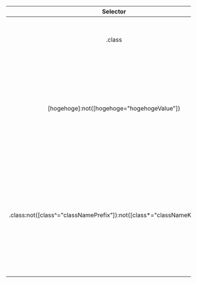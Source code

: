 |                                Selector                                 |                            Example                             |                                                               description                                                               |
| :---------------------------------------------------------------------: | :------------------------------------------------------------: | :-------------------------------------------------------------------------------------------------------------------------------------: |
|                                 .class                                  |                             .intro                             |                                              intro クラス属性を持つ要素すべてを選択します                                               |
|               [hogehoge]:not([hogehoge="hogehogeValue"])                |      [data-module-id]:not([data-module-id="articleText"])      |                 data-module-id 属性を持つ要素のうち data-module-id 属性の値が articleText でない要素すべてを選択します                  |
| .class:not([class^="classNamePrefix"]):not([class*="classNameKeyword"]) | .signUp:not([class^="background"]):not([class*=" background"]) | signUp クラスを持つ要素のうち class 属性の接頭辞が background でないかつ class 属性の値に background が含まれない要素すべてを選択します |

